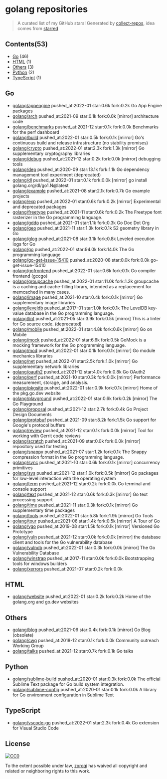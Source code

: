# golang repositories


> A curated list of my GitHub stars!  Generated by [collect-repos](https://github.com/zoroqi/collect-repos), idea comes from [starred](https://github.com/maguowei/starred)  


## Contents(53)

- [Go](#go) (46)
- [HTML](#html) (1)
- [Others](#others) (3)
- [Python](#python) (2)
- [TypeScript](#typescript) (1)

## Go

- [golang/appengine](https://github.com/golang/appengine) pushed_at:2022-01 star:0.6k fork:0.2k Go App Engine packages
- [golang/arch](https://github.com/golang/arch) pushed_at:2021-09 star:0.1k fork:0.0k [mirror] architecture code
- [golang/benchmarks](https://github.com/golang/benchmarks) pushed_at:2021-12 star:0.1k fork:0.0k Benchmarks for the perf dashboard
- [golang/build](https://github.com/golang/build) pushed_at:2022-01 star:0.5k fork:0.1k [mirror] Go's continuous build and release infrastructure (no stability promises)
- [golang/crypto](https://github.com/golang/crypto) pushed_at:2022-01 star:2.3k fork:1.3k [mirror] Go supplementary cryptography libraries
- [golang/debug](https://github.com/golang/debug) pushed_at:2021-12 star:0.2k fork:0.0k [mirror] debugging tools
- [golang/dep](https://github.com/golang/dep) pushed_at:2020-09 star:13.1k fork:1.1k Go dependency management tool experiment (deprecated)
- [golang/dl](https://github.com/golang/dl) pushed_at:2022-01 star:0.1k fork:0.0k [mirror] go install golang.org/dl/go1.N@latest
- [golang/example](https://github.com/golang/example) pushed_at:2021-08 star:2.1k fork:0.7k Go example projects
- [golang/exp](https://github.com/golang/exp) pushed_at:2022-01 star:0.6k fork:0.2k [mirror] Experimental and deprecated packages
- [golang/freetype](https://github.com/golang/freetype) pushed_at:2021-11 star:0.6k fork:0.2k The Freetype font rasterizer in the Go programming language.
- [golang/gddo](https://github.com/golang/gddo) pushed_at:2021-01 star:1.1k fork:0.3k Go Doc Dot Org
- [golang/geo](https://github.com/golang/geo) pushed_at:2021-11 star:1.3k fork:0.1k S2 geometry library in Go
- [golang/glog](https://github.com/golang/glog) pushed_at:2021-08 star:3.1k fork:0.8k Leveled execution logs for Go
- [golang/go](https://github.com/golang/go) pushed_at:2022-01 star:94.0k fork:14.0k The Go programming language
- [golang/go-get-issue-15410](https://github.com/golang/go-get-issue-15410) pushed_at:2020-08 star:0.0k fork:0.0k go-get-issue-15410
- [golang/gofrontend](https://github.com/golang/gofrontend) pushed_at:2022-01 star:0.6k fork:0.1k Go compiler frontend (gccgo)
- [golang/groupcache](https://github.com/golang/groupcache) pushed_at:2022-01 star:11.0k fork:1.2k groupcache is a caching and cache-filling library, intended as a replacement for memcached in many cases.
- [golang/image](https://github.com/golang/image) pushed_at:2021-10 star:0.4k fork:0.1k [mirror] Go supplementary image libraries
- [golang/leveldb](https://github.com/golang/leveldb) pushed_at:2017-01 star:1.0k fork:0.1k The LevelDB key-value database in the Go programming language.
- [golang/lint](https://github.com/golang/lint) pushed_at:2021-05 star:3.9k fork:0.5k [mirror] This is a linter for Go source code. (deprecated)
- [golang/mobile](https://github.com/golang/mobile) pushed_at:2022-01 star:4.8k fork:0.6k [mirror] Go on Mobile
- [golang/mock](https://github.com/golang/mock) pushed_at:2022-01 star:6.6k fork:0.5k GoMock is a mocking framework for the Go programming language.
- [golang/mod](https://github.com/golang/mod) pushed_at:2022-01 star:0.1k fork:0.1k [mirror] Go module mechanics libraries
- [golang/net](https://github.com/golang/net) pushed_at:2022-01 star:2.5k fork:1.0k [mirror] Go supplementary network libraries
- [golang/oauth2](https://github.com/golang/oauth2) pushed_at:2021-12 star:4.0k fork:0.8k Go OAuth2
- [golang/perf](https://github.com/golang/perf) pushed_at:2021-10 star:0.3k fork:0.0k [mirror] Performance measurement, storage, and analysis.
- [golang/pkgsite](https://github.com/golang/pkgsite) pushed_at:2022-01 star:0.9k fork:0.1k [mirror] Home of the pkg.go.dev website
- [golang/playground](https://github.com/golang/playground) pushed_at:2022-01 star:0.6k fork:0.2k [mirror] The Go Playground
- [golang/proposal](https://github.com/golang/proposal) pushed_at:2021-12 star:2.7k fork:0.4k Go Project Design Documents
- [golang/protobuf](https://github.com/golang/protobuf) pushed_at:2021-09 star:8.2k fork:1.5k Go support for Google's protocol buffers
- [golang/review](https://github.com/golang/review) pushed_at:2021-12 star:0.1k fork:0.0k [mirror] Tool for working with Gerrit code reviews
- [golang/scratch](https://github.com/golang/scratch) pushed_at:2021-09 star:0.0k fork:0.0k [mirror] repository used for testing
- [golang/snappy](https://github.com/golang/snappy) pushed_at:2021-07 star:1.2k fork:0.1k The Snappy compression format in the Go programming language.
- [golang/sync](https://github.com/golang/sync) pushed_at:2021-10 star:0.6k fork:0.1k [mirror] concurrency primitives
- [golang/sys](https://github.com/golang/sys) pushed_at:2021-12 star:1.0k fork:0.5k [mirror] Go packages for low-level interaction with the operating system
- [golang/term](https://github.com/golang/term) pushed_at:2021-12 star:0.2k fork:0.0k Go terminal and console support
- [golang/text](https://github.com/golang/text) pushed_at:2021-12 star:0.6k fork:0.3k [mirror] Go text processing support
- [golang/time](https://github.com/golang/time) pushed_at:2021-11 star:0.3k fork:0.1k [mirror] Go supplementary time packages
- [golang/tools](https://github.com/golang/tools) pushed_at:2022-01 star:5.8k fork:1.9k [mirror] Go Tools
- [golang/tour](https://github.com/golang/tour) pushed_at:2021-06 star:1.4k fork:0.5k [mirror] A Tour of Go
- [golang/vgo](https://github.com/golang/vgo) pushed_at:2019-08 star:1.5k fork:0.1k [mirror] Versioned Go Prototype
- [golang/vuln](https://github.com/golang/vuln) pushed_at:2021-12 star:0.0k fork:0.0k [mirror] the database client and tools for the Go vulnerability database
- [golang/vulndb](https://github.com/golang/vulndb) pushed_at:2022-01 star:0.3k fork:0.0k [mirror] The Go Vulnerability Database
- [golang/winstrap](https://github.com/golang/winstrap) pushed_at:2017-11 star:0.0k fork:0.0k Bootstrapping tools for windows builders
- [golang/xerrors](https://github.com/golang/xerrors) pushed_at:2021-07 star:0.2k fork:0.0k 

## HTML

- [golang/website](https://github.com/golang/website) pushed_at:2022-01 star:0.2k fork:0.2k Home of the golang.org and go.dev websites

## Others

- [golang/blog](https://github.com/golang/blog) pushed_at:2021-06 star:0.4k fork:0.1k [mirror] Go Blog (obsolete)
- [golang/cwg](https://github.com/golang/cwg) pushed_at:2018-12 star:0.1k fork:0.0k Community outreach Working Group
- [golang/talks](https://github.com/golang/talks) pushed_at:2021-12 star:0.7k fork:0.1k Go talks

## Python

- [golang/sublime-build](https://github.com/golang/sublime-build) pushed_at:2020-01 star:0.3k fork:0.0k The official Sublime Text package for Go build system integration.
- [golang/sublime-config](https://github.com/golang/sublime-config) pushed_at:2020-01 star:0.1k fork:0.0k A library for Go environment configuration in Sublime Text

## TypeScript

- [golang/vscode-go](https://github.com/golang/vscode-go) pushed_at:2022-01 star:2.3k fork:0.4k Go extension for Visual Studio Code


## License

[![CC0](http://mirrors.creativecommons.org/presskit/buttons/88x31/svg/cc-zero.svg)](https://creativecommons.org/publicdomain/zero/1.0/)

To the extent possible under law, [zoroqi](https://github.com/zoroqi) has waived all copyright and related or neighboring rights to this work.

